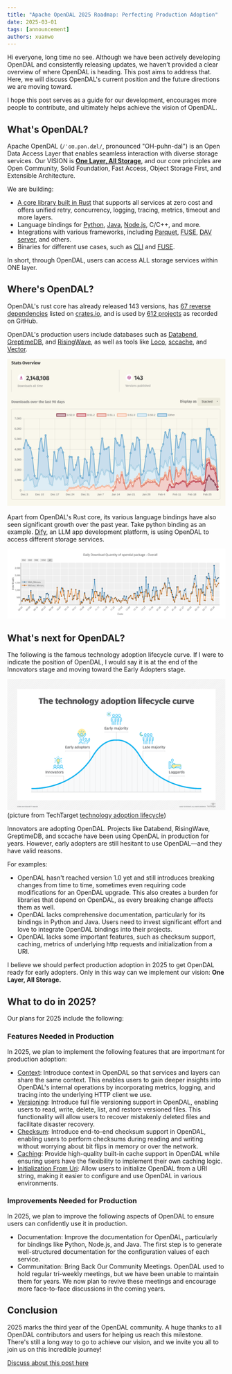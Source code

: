 ```yaml
---
title: "Apache OpenDAL 2025 Roadmap: Perfecting Production Adoption"
date: 2025-03-01
tags: [announcement]
authors: xuanwo
---
```


Hi everyone, long time no see. Although we have been actively developing OpenDAL and consistently releasing updates, we haven’t provided a clear overview of where OpenDAL is heading. This post aims to address that. Here, we will discuss OpenDAL's current position and the future directions we are moving toward.

I hope this post serves as a guide for our development, encourages more people to contribute, and ultimately helps achieve the vision of OpenDAL.

<!--truncate-->

## What's OpenDAL?

Apache OpenDAL (`/ˈoʊ.pən.dæl/`, pronounced "OH-puhn-dal") is an Open Data Access Layer that enables seamless interaction with diverse storage services. Our VISION is [**One Layer, All Storage**](https://opendal.apache.org/vision), and our core principles are Open Community, Solid Foundation, Fast Access, Object Storage First, and Extensible Architecture.

We are building:

- [A core library built in Rust](https://crates.io/crates/opendal) that supports all services at zero cost and offers unified retry, concurrency, logging, tracing, metrics, timeout and more layers.
- Language bindings for [Python](https://pypi.org/project/opendal/), [Java](https://central.sonatype.com/artifact/org.apache.opendal/opendal), [Node.js](https://www.npmjs.com/package/opendal), C/C++, and more.
- Integrations with various frameworks, including [Parquet](https://crates.io/crates/parquet-opendal), [FUSE](https://crates.io/crates/fuse3_opendal), [DAV server](https://github.com/messense/dav-server-rs), and others.
- Binaries for different use cases, such as [CLI](https://crates.io/crates/oli) and [FUSE](https://crates.io/crates/ofs).

In short, through OpenDAL, users can access ALL storage services within ONE layer.

## Where's OpenDAL?

OpenDAL's rust core has already released 143 versions, has [67 reverse dependencies](https://crates.io/crates/opendal/reverse_dependencies) listed on [crates.io](http://crates.io/), and is used by [612 projects](https://github.com/apache/opendal/network/dependents) as recorded on GitHub.

OpenDAL's production users include databases such as [Databend](https://github.com/databendlabs/databend), [GreptimeDB](https://github.com/GreptimeTeam/greptimedb), and [RisingWave](https://github.com/risingwavelabs/risingwave), as well as tools like [Loco](https://loco.rs/), [sccache](https://github.com/mozilla/sccache), and [Vector](https://vector.dev/).

![](opendal-rust-downloads.png)

Apart from OpenDAL's Rust core, its various language bindings have also seen significant growth over the past year. Take python binding as an example. [Dify](https://github.com/langgenius/dify/), an LLM app development platform, is using OpenDAL to access different storage services.

![](opendal-python-downloads.png)

## What's next for OpenDAL?

The following is the famous technology adoption lifecycle curve. If I were to indicate the position of OpenDAL, I would say it is at the end of the Innovators stage and moving toward the Early Adopters stage.

![](adoption-curve.png)
(picture from TechTarget [technology adoption lifecycle](https://www.techtarget.com/searchcio/definition/technology-adoption-lifecycle))

Innovators are adopting OpenDAL. Projects like Databend, RisingWave, GreptimeDB, and sccache have been using OpenDAL in production for years. However, early adopters are still hesitant to use OpenDAL—and they have valid reasons.

For examples:

- OpenDAL hasn't reached version 1.0 yet and still introduces breaking changes from time to time, sometimes even requiring code modifications for an OpenDAL upgrade. This also creates a burden for libraries that depend on OpenDAL, as every breaking change affects them as well.
- OpenDAL lacks comprehensive documentation, particularly for its bindings in Python and Java. Users need to invest significant effort and love to integrate OpenDAL bindings into their projects.
- OpenDAL lacks some important features, such as checksum support, caching, metrics of underlying http requests and initialization from a URI.

I believe we should perfect production adoption in 2025 to get OpenDAL ready for early adopters. Only in this way can we implement our vision: **One Layer, All Storage.**

## What to do in 2025?

Our plans for 2025 include the following:

### Features Needed in Production

In 2025, we plan to implement the following features that are importmant for production adoption:

- [Context](https://github.com/apache/opendal/issues/5480): Introduce context in OpenDAL so that services and layers can share the same context. This enables users to gain deeper insights into OpenDAL's internal operations by incorporating metrics, logging, and tracing into the underlying HTTP client we use.
- [Versioning](https://github.com/apache/opendal/issues/2611): Introduce full file versioning support in OpenDAL, enabling users to read, write, delete, list, and restore versioned files. This functionality will allow users to recover mistakenly deleted files and facilitate disaster recovery.
- [Checksum](https://github.com/apache/opendal/issues/5549): Introduce end-to-end checksum support in OpenDAL, enabling users to perform checksums during reading and writing without worrying about bit flips in memory or over the network.
- [Caching](https://github.com/apache/opendal/issues/5678): Provide high-quality built-in cache support in OpenDAL while ensuring users have the flexibility to implement their own caching logic.
- [Initialization From Uri](https://github.com/apache/opendal/issues/3022): Allow users to initialize OpenDAL from a URI string, making it easier to configure and use OpenDAL in various environments.

### Improvements Needed for Production

In 2025, we plan to improve the following aspects of OpenDAL to ensure users can confidently use it in production.

- Documentation: Improve the documentation for OpenDAL, particularly for bindings like Python, Node.js, and Java. The first step is to generate well-structured documentation for the configuration values of each service.
- Communitation: Bring Back Our Community Meetings. OpenDAL used to hold regular tri-weekly meetings, but we have been unable to maintain them for years. We now plan to revive these meetings and encourage more face-to-face discussions in the coming years.

## Conclusion

2025 marks the third year of the OpenDAL community. A huge thanks to all OpenDAL contributors and users for helping us reach this milestone. There's still a long way to go to achieve our vision, and we invite you all to join us on this incredible journey!

[Discuss about this post here](https://github.com/apache/opendal/discussions/5679)
